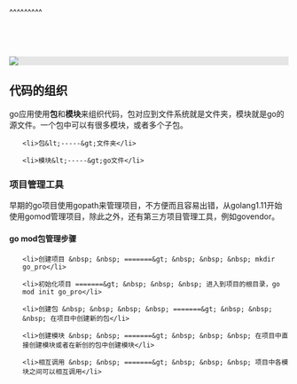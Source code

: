 
<BlogInfo title="golang学习笔记系列之go语言代码的组织" author="白日梦想猿" pv=0 read_times=0 pre_cost_time=21 category="golang" tag_list="['golang']" create_time="2022.09.10 17:33:14.948806" update_time="2022.09.13 19:59:17" />

^^^^^^^^^
<h2>&nbsp;</h2>

<p><img src="https://gimg2.baidu.com/image_search/src=http%3A%2F%2Fp8.itc.cn%2Fq_70%2Fimages03%2F20210221%2Fd778753d6a0d4ab9b685aaf362810c0d.gif&amp;refer=http%3A%2F%2Fp8.itc.cn&amp;app=2002&amp;size=f9999,10000&amp;q=a80&amp;n=0&amp;g=0n&amp;fmt=auto?sec=1665661975&amp;t=37860c72d333426b69c936abcb7d5473" style="-webkit-user-select:none; background-color:hsl(0, 0%, 90%); display:block; margin:auto; transition:background-color 300ms" /></p>

<h2>代码的组织</h2>

<p>go应用使用<strong>包</strong>和<strong>模块</strong>来组织代码，包对应到文件系统就是文件夹，模块就是go的源文件。一个包中可以有很多模块，或者多个子包。</p>

<ul>
	<li>包&lt;-----&gt;文件夹</li>
	<li>模块&lt;-----&gt;go文件</li>
</ul>

<h3>项目管理工具</h3>

<p>早期的go项目使用gopath来管理项目，不方便而且容易出错，从golang1.11开始使用gomod管理项目，除此之外，还有第三方项目管理工具，例如govendor。</p>

<h4>go mod包管理步骤</h4>

<ol>
	<li>创建项目 &nbsp; &nbsp; =======&gt; &nbsp; &nbsp; &nbsp; mkdir go_pro</li>
	<li>初始化项目 =======&gt; &nbsp; &nbsp; &nbsp; 进入到项目的根目录，go mod init go_pro</li>
	<li>创建包 &nbsp; &nbsp; &nbsp; &nbsp; =======&gt; &nbsp; &nbsp; &nbsp; 在项目中创建新的包</li>
	<li>创建模块 &nbsp; &nbsp; =======&gt; &nbsp; &nbsp; &nbsp; 在项目中直接创建模块或者在新创的包中创建模块</li>
	<li>相互调用 &nbsp; &nbsp; =======&gt; &nbsp; &nbsp; &nbsp; 项目中各模块之间可以相互调用</li>
</ol>

